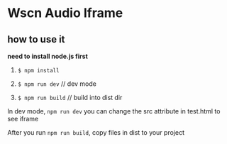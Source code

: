 # Wscn Audio Iframe


## how to use it
**need to install node.js first**

1. `$ npm install`

2. `$ npm run dev` // dev mode

3. `$ npm run build` // build into dist dir


In dev mode, `npm run dev` you can change the src attribute in test.html to see iframe


After you run `npm run build`, copy files in dist to your project
